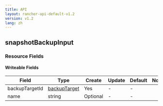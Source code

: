 ```yaml
---
title: API
layout: rancher-api-default-v1.2
version: v1.2
lang: zh
---
```


## snapshotBackupInput



### Resource Fields

#### Writeable Fields

Field | Type | Create | Update | Default | Notes
---|---|---|---|---|---
backupTargetId | [backupTarget]({{site.baseurl}}/rancher/{{page.version}}/{{page.lang}}/api/api-resources/backupTarget/) | Yes | - | - | 
name | string | Optional | - | - | 



<br>
